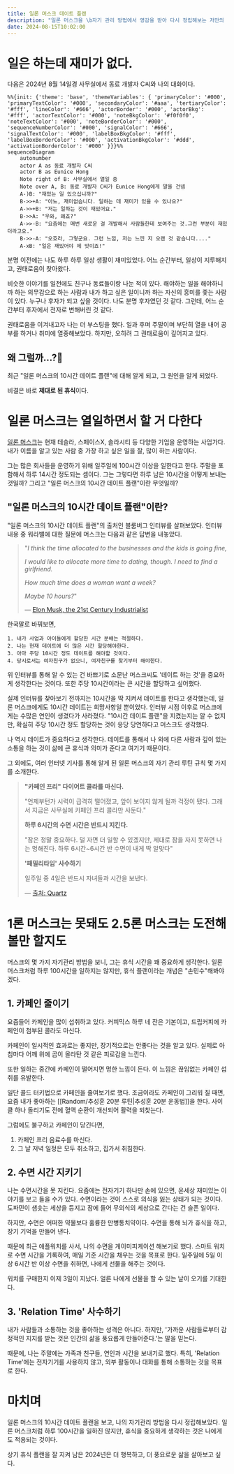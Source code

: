 ```yaml
---
title: 일론 머스크 데이트 플랜
description: "일론 머스크을 \b자기 관리 방법에서 영감을 받아 다시 정립해보는 저만의 자기관리 방법입니다."
date: 2024-08-15T10:02:00
---
```

# 일은 하는데 재미가 없다.

다음은 2024년 8월 14일경 사무실에서 동료 개발자 C씨와 나의 대화이다.

```mermaid
%%{init: {'theme': 'base', 'themeVariables': { 'primaryColor': '#000', 'primaryTextColor': '#000', 'secondaryColor': '#aaa', 'tertiaryColor': '#fff', 'lineColor': '#666', 'actorBorder': '#000', 'actorBkg': '#fff', 'actorTextColor': '#000', 'noteBkgColor': '#f0f0f0', 'noteTextColor': '#000', 'noteBorderColor': '#000', 'sequenceNumberColor': '#000', 'signalColor': '#666', 'signalTextColor': '#000', 'labelBoxBkgColor': '#fff', 'labelBoxBorderColor': '#000', 'activationBkgColor': '#ddd', 'activationBorderColor': '#000' }}}%%
sequenceDiagram
    autonumber
	actor A as 동료 개발자 C씨
	actor B as Eunice Hong
    Note right of B: 사무실에서 열일 중
    Note over A, B: 동료 개발자 C씨가 Eunice Hong에게 말을 건넴
    A-)B: "재밌는 일 있으십니까?"
    B->>+A: "아뇨, 재미없습니다. 일하는 데 재미가 있을 수 있나요?"
    A->>+B: "저는 일하는 것이 재밌어요."
    B->>A: "우와, 왜죠?"
    A->>-B: "요즘에는 매번 새로운 걸 개발해서 사람들한테 보여주는 것.그런 부분이 재밌더라고요."
    B->>-A: "오호라, 그렇군요. 그런 느낌, 저는 느낀 지 오랜 것 같습니다...."
    A-xB: "일은 재밌어야 제 맛이죠!"
```


분명 이전에는 나도 하루 하루 일상 생활이 재미있었다.
어느 순간부터, 일상이 지루해지고, 권태로움이 찾아왔다.

비슷한 이야기를 일전에도 친구나 동료들이랑 나눈 적이 있다. 
해야하는 일을 해야하니까 하는 의무감으로 하는 사람과 내가 하고 싶은 일이니까 하는 자신의 흥미를 좇는 사람이 있다.
누구나 후자가 되고 싶을 것이다. 나도 분명 후자였던 것 같다. 그런데, 어느 순간부터 후자에서 전자로 변해버린 것 같다.

권태로움을 이겨내고자 나는 더 부스팅을 했다. 일과 후며 주말이며 부단히 열을 내어 공부를 하거나 취미에 열중해보았다.
하지만, 오히려 그 권태로움이 깊어지고 있다.

<h2>왜 그럴까...?🌸</h2>

최근 "일론 머스크의 10시간 데이트 플랜"에 대해 알게 되고, 그 원인을 알게 되었다.

비결은 바로 **제대로 된 휴식**이다.


# 일론 머스크는 열일하면서 할 거 다한다

[일론 머스크](https://en.wikipedia.org/wiki/Elon_Musk)는 현재 테슬라, 스페이스X, 솔라시티 등 다양한 기업을 운영하는
사업가다. 내가 이름을 알고 있는 사람 중 가장 하고 싶은 일을 잘, 많이 하는 사람이다. 

그는 많은 회사들을 운영하기 위해 일주일에 100시간 이상을 일한다고 한다. 주말을 포함해서 하루 14시간 정도되는 셈이다.
그는 그렇다면 하루 남은 10시간을 어떻게 보내는 것일까? 그리고 "일론 머스크의 10시간 데이트 플랜"이란 무엇일까?


## "일론 머스크의 10시간 데이트 플랜"이란?

"일론 머스크의 10시간 데이트 플랜"의 출처인 블룸버그 인터뷰를 살펴보았다.
인터뷰 내용 중 워라밸에 대한 질문에 머스크는 다음과 같은 답변을 내놓았다.

> "_I think the time allocated to the businesses and the kids is going fine,_
> 
> _I would like to allocate more time to dating, though. I need to find a girlfriend._
>
> _How much time does a woman want a week?_
> 
> _Maybe 10 hours?_"
> 
> — [Elon Musk, the 21st Century Industrialist](https://www.bloomberg.com/news/articles/2012-09-13/elon-musk-the-21st-century-industrialist)

한국말로 바꿔보면,

```text
1. 내가 사업과 아이들에게 할당한 시간 분배는 적절하다.
2. 나는 현재 데이트에 더 많은 시간 할당해야한다.
3. 아마 주당 10시간 정도 데이트를 해야할 것이다.
4. 당시로서는 여자친구가 없으니, 여자친구를 찾기부터 해야한다.
```

위 인터뷰를 통해 알 수 있는 건 바쁘기로 소문난 머스크씨도 '데이트 하는 것'을 중요하게 생각한다는 것이다.
또한 주당 10시간이라는 큰 시간을 할당하고 싶어했다. 

실제 인터뷰를 찾아보기 전까지는 10시간을 딱 지켜서 데이트를 한다고 생각했는데,
일론 머스크에게도 10시간 데이트는 희망사항일 뿐이었다.
인터뷰 시점 이후로 머스크에게는 수많은 연인이 생겼다가 사라졌다.
"10시간 데이트 플랜"을 지켰는지는 알 수 없지만, 확실히 주당 10시간 정도 할당하는 것이 응당 당연하다고 머스크도 생각했다.

나 역시 데이트가 중요하다고 생각한다. 
데이트를 통해서 나 외에 다른 사람과 깊이 있는 소통을 하는 것이 삶에 큰 휴식과 의미가 준다고 여기기 때문이다. 
 

그 외에도, 여러 인터넷 기사를 통해 알게 된 일론 머스크의 자기 관리 루틴 규칙 몇 가지를 소개한다.

> **"카페인 프리" 다이어트 콜라를 마신다.**
> 
> "언제부턴가 시력이 급격히 떨어졌고, 앞이 보이지 않게 될까 걱정이 됐다. 그래서 지금은 사무실에 카페인 프리 콜라만 사둔다."
> 
> **하루 6시간의 수면 시간은 반드시 지킨다.**
> 
> "잠은 정말 중요하다. 덜 자면 더 일할 수 있겠지만, 제대로 잠을 자지 못하면 나는 멍해진다. 하루 6시간~6시간 반 수면이 내게 딱 알맞다"
> 
> **'패밀리타임' 사수하기**
> 
> 일주일 중 4일은 반드시 자녀들과 시간을 보낸다.
> 
> — [출처: Quartz][days_and_nights_of_musk]


# 1론 머스크는 못돼도 2.5론 머스크는 도전해볼만 할지도

머스크의 몇 가지 자기관리 방법을 보니, 그는 휴식 시간을 꽤 중요하게 생각한다.
일론 머스크처럼 하루 100시간을 일하지는 않지만, 휴식 플랜이라는 개념은 "손민수"해봐야겠다.

## 1. 카페인 줄이기

요즘들어 카페인을 많이 섭취하고 있다.
커피믹스 하루 네 잔은 기본이고, 드립커피에 카페인이 첨부된 콜라도 마신다.

카페인이 일시적인 효과로는 좋지만, 장기적으로는 안좋다는 것을 알고 있다.
실제로 아침마다 어깨 위에 곰이 올라탄 것 같은 피로감을 느낀다.

또한 일하는 중간에 카페인이 떨어지면 멍한 느낌이 든다. 이 느낌은 끊임없는 카페인 섭취를 유발한다. 

일단 콜드 터키법으로 카페인을 줄여보기로 했다. 
조금이라도 카페인이 그리워 질 때면, 요즘 내가 좋아하는 [[Random/추성훈 20분 루틴|추성훈 20분 운동법]]을 한다.
사이클 하나 돌리기도 전에 혈액 순환이 개선되어 활력을 되찾는다.

그럼에도 불구하고 카페인이 당긴다면, 
1. 카페인 프리 음료수를 마신다.
2. 그 날 저녁 일정은 모두 취소하고, 집가서 취침한다.

## 2. 수면 시간 지키기

나는 수면시간을 못 지킨다.
요즘에는 전자기기 하나만 손에 있으면, 온세상 재미있는 이야기를 보고 들을 수가 있다.
수면이라는 것이 스스로 의식을 잃는 상태가 되는 것이다. 
도파민이 샘솟는 세상을 등지고 잠에 들어 무의식의 세상으로 간다는 건 슬픈 일이다.  

하지만, 수면은 어떠한 약물보다 훌륭한 만병통치약이다.
수면을 통해 뇌가 휴식을 하고, 장기 기억을 만들어 낸다.

때문에 최근 애플워치를 사서, 나의 수면을 게이미피케이션 해보기로 했다.
스마트 워치로 수면 시간을 기록하여, 매일 기준 시간을 채우는 것을 목표로 한다.
일주일에 5일 이상 6시간 반 이상 수면을 취하면, 나에게 선물을 해주는 것이다.

워치를 구매한지 이제 3일이 지났다. 얼른 나에게 선물을 할 수 있는 날이 오기를 기대한다.


## 3. 'Relation Time' 사수하기

내가 사람들과 소통하는 것을 좋아하는 성격은 아니다. 
하지만, '가까운 사람들로부터 감정적인 지지를 받는 것은 인간의 삶을 풍요롭게 만들어준다.'는 말을 믿는다. 

때문에, 나는 주말에는 가족과 친구들, 연인과 시간을 보내기로 했다.
특히, 'Relation Time'에는 전자기기를 사용하지 않고, 외부 활동이나 대화를 통해 소통하는 것을 목표로 한다.


# 마치며

일론 머스크의 10시간 데이트 플랜을 보고, 나의 자기관리 방법을 다시 정립해보았다.
일론 머스크처럼 하루 100시간을 일하진 않지만, 휴식을 중요하게 생각하는 것은 나에게도 적용되는 것이다.

상기 휴식 플랜을 잘 지켜 남은 2024년은 더 행복하고, 더 풍요로운 삶을 살아보고 싶다.



[days_and_nights_of_musk]: https://qz.com/1000370/the-days-and-nights-of-elon-musk-how-he-spends-his-time-at-work-and-play